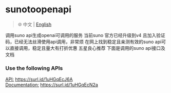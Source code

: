 # sunotoopenapi
> 🌐️ 中文 | [English](README_EN.md)

调用suno api生成openai可调用的服务
当前suno 官方已经升级到v4 且加入验证码，已经无法丝滑使用api调用，非常烦
在网上找到稳定且亲测有效的suno api可以直接调用，稳定且量大有打折优惠 五星良心推荐
下面是调用的suno api接口及文档
### Use the following APIs
[API:](https://surl.id/1uHGqEcJ6A) <https://surl.id/1uHGqEcJ6A> <br>
[Documentation:]( https://surl.id/1uHGqEcN2a)  <https://surl.id/1uHGqEcN2a>
